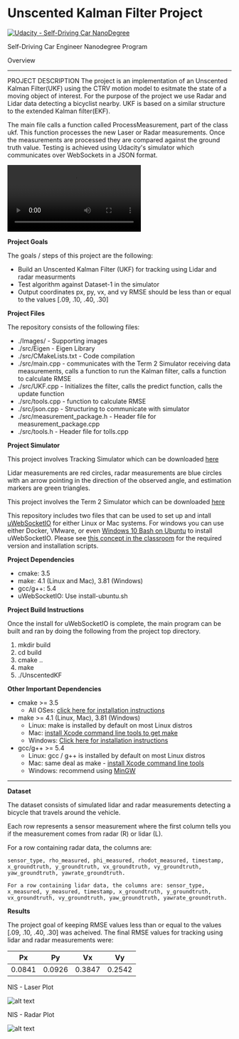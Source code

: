 # Unscented Kalman Filter Project

[![Udacity - Self-Driving Car NanoDegree](https://s3.amazonaws.com/udacity-sdc/github/shield-carnd.svg)](http://www.udacity.com/drive)

Self-Driving Car Engineer Nanodegree Program

Overview

---

[//]: # (Image References)

[video]: ./images/result.avi "Video showing tracking performance"
[nis_laser]: ./images/nis_Laser.png "NIS Laser plot"
[nis_radar]: ./images/nis_Radar.png 

PROJECT DESCRIPTION
The project is an implementation of an Unscented Kalman Filter(UKF) using the CTRV motion model to esitmate the state of a moving object of interest. For the purpose of the project we use Radar and Lidar data detecting a bicyclist nearby. UKF is based on a similar structure to the extended Kalman filter(EKF).

The main file calls a function called ProcessMeasurement, part of the class ukf. This function processes the new Laser or Radar measurements. Once the measurements are processed they are compared against the ground truth value. Testing is achieved using Udacity's simulator which communicates over WebSockets in a JSON format.

![alt text][video]

**Project Goals**

The goals / steps of this project are the following:
* Build an Unscented Kalman Filter (UKF) for tracking using Lidar and radar measurments
* Test algorithm against Dataset-1 in the simulator
* Output coordinates px, py, vx, and vy RMSE should be less than or equal to the values  [.09, .10, .40, .30]

**Project Files**

The repository consists of the following files: 
* ./Images/ - Supporting images
* ./src/Eigen - Eigen Library
* ./src/CMakeLists.txt - Code compilation
* ./src/main.cpp - communicates with the Term 2 Simulator receiving data measurements, calls a function to run the Kalman filter, calls a function to calculate RMSE
* ./src/UKF.cpp -  Initializes the filter, calls the predict function, calls the update function
* ./src/tools.cpp - function to calculate RMSE
* ./src/json.cpp - Structuring to communicate with simulator
* ./src/measurement_package.h - Header file for measurement_package.cpp
* ./src/tools.h - Header file for tolls.cpp

**Project Simulator**

This project involves Tracking Simulator which can be downloaded [here](https://github.com/udacity/self-driving-car-sim/releases)

Lidar measurements are red circles, radar measurements are blue circles with an arrow pointing in the direction of the observed angle, and estimation markers are green triangles.

This project involves the Term 2 Simulator which can be downloaded [here](https://github.com/udacity/self-driving-car-sim/releases)

This repository includes two files that can be used to set up and intall [uWebSocketIO](https://github.com/uWebSockets/uWebSockets) for either Linux or Mac systems. For windows you can use either Docker, VMware, or even [Windows 10 Bash on Ubuntu](https://www.howtogeek.com/249966/how-to-install-and-use-the-linux-bash-shell-on-windows-10/) to install uWebSocketIO. Please see [this concept in the classroom](https://classroom.udacity.com/nanodegrees/nd013/parts/40f38239-66b6-46ec-ae68-03afd8a601c8/modules/0949fca6-b379-42af-a919-ee50aa304e6a/lessons/f758c44c-5e40-4e01-93b5-1a82aa4e044f/concepts/16cf4a78-4fc7-49e1-8621-3450ca938b77) for the required version and installation scripts.

**Project Dependencies**

* cmake: 3.5
* make: 4.1 (Linux and Mac), 3.81 (Windows)
* gcc/g++: 5.4
* uWebSocketIO: Use install-ubuntu.sh

**Project Build Instructions**

Once the install for uWebSocketIO is complete, the main program can be built and ran by doing the following from the project top directory.

1. mkdir build
2. cd build
3. cmake ..
4. make
5. ./UnscentedKF

**Other Important Dependencies**
* cmake >= 3.5
  * All OSes: [click here for installation instructions](https://cmake.org/install/)
* make >= 4.1 (Linux, Mac), 3.81 (Windows)
  * Linux: make is installed by default on most Linux distros
  * Mac: [install Xcode command line tools to get make](https://developer.apple.com/xcode/features/)
  * Windows: [Click here for installation instructions](http://gnuwin32.sourceforge.net/packages/make.htm)
* gcc/g++ >= 5.4
  * Linux: gcc / g++ is installed by default on most Linux distros
  * Mac: same deal as make - [install Xcode command line tools](https://developer.apple.com/xcode/features/)
  * Windows: recommend using [MinGW](http://www.mingw.org/)

---

**Dataset**

The dataset consists of simulated lidar and radar measurements detecting a bicycle that travels around the vehicle.

Each row represents a sensor measurement where the first column tells you if the measurement comes from radar (R) or lidar (L).

For a row containing radar data, the columns are: 

```sensor_type, rho_measured, phi_measured, rhodot_measured, timestamp, x_groundtruth, y_groundtruth, vx_groundtruth, vy_groundtruth, yaw_groundtruth, yawrate_groundtruth.```


```For a row containing lidar data, the columns are: sensor_type, x_measured, y_measured, timestamp, x_groundtruth, y_groundtruth, vx_groundtruth, vy_groundtruth, yaw_groundtruth, yawrate_groundtruth.```

**Results**

The project goal of keeping RMSE values less than or equal to the values [.09, .10, .40, .30] was acheived. The final RMSE values for tracking using lidar and radar measurements were:

| Px     | Py     | Vx     | Vy     |
|--------|--------|--------|--------|
| 0.0841 | 0.0926 | 0.3847 | 0.2542 |

NIS - Laser Plot

![alt text][nis_laser]

NIS - Radar Plot

![alt text][nis_radar]
